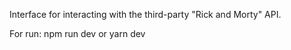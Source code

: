 Interface for interacting with the third-party "Rick and Morty" API.

For run: 
  npm run dev
or
  yarn dev
